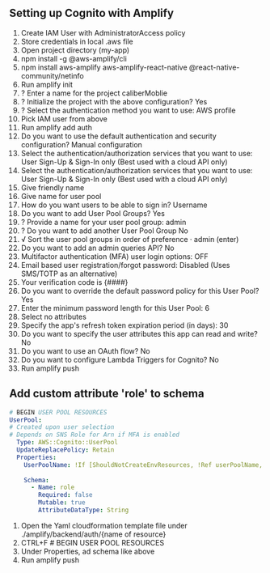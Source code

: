 <h2>Setting up Cognito with Amplify</h2>
<ol>
<li>
Create IAM User with AdministratorAccess policy
</li>
<li>
Store credentials in local .aws file
</li>
<li>
Open project directory (my-app)
</li>
<li>
npm install -g @aws-amplify/cli
</li>
<li>
npm install aws-amplify aws-amplify-react-native @react-native-community/netinfo
</li>
<li>
Run amplify init
</li>
<li>
? Enter a name for the project caliberMoblie
</li>
<li>
? Initialize the project with the above configuration? Yes
</li>
<li>
? Select the authentication method you want to use: AWS profile
</li>
<li>
Pick IAM user from above
</li>
<li>
Run amplify add auth
</li>
<li>
Do you want to use the default authentication and security configuration? Manual configuration
</li>
<li>
Select the authentication/authorization services that you want to use: User Sign-Up & Sign-In only 
(Best used with a cloud API only)
</li>
<li>
Select the authentication/authorization services that you want to use: User Sign-Up & Sign-In only 
(Best used with a cloud API only)
</li>
<li>
Give friendly name
</li>
<li>
Give name for user pool 
</li>
<li>
How do you want users to be able to sign in? Username 
</li>
<li>
Do you want to add User Pool Groups? Yes   
</li>
<li>
? Provide a name for your user pool group: admin   
</li>
<li>
? Do you want to add another User Pool Group No  
</li>
<li>
√ Sort the user pool groups in order of preference · admin (enter) 
</li>
<li>
Do you want to add an admin queries API? No
</li>
<li>
Multifactor authentication (MFA) user login options: OFF
</li>
<li>
Email based user registration/forgot password: Disabled (Uses SMS/TOTP as an alternative)
</li>
<li>
Your verification code is {####}
</li>
<li>
Do you want to override the default password policy for this User Pool? Yes
</li>
<li>
Enter the minimum password length for this User Pool: 6
</li>
<li>
Select no attributes
</li>
<li>
Specify the app's refresh token expiration period (in days): 30
</li>
<li>
 Do you want to specify the user attributes this app can read and write? No
</li>
<li>
 Do you want to use an OAuth flow? No
</li>
<li>
 Do you want to configure Lambda Triggers for Cognito? No
</li>
<li>
Run amplify push
</li>
</ol>

<h2>Add custom attribute 'role' to schema</h2>

```YAML
# BEGIN USER POOL RESOURCES
UserPool:
# Created upon user selection
# Depends on SNS Role for Arn if MFA is enabled
  Type: AWS::Cognito::UserPool
  UpdateReplacePolicy: Retain
  Properties:
    UserPoolName: !If [ShouldNotCreateEnvResources, !Ref userPoolName, !Join ['',[!Ref userPoolName, '-', !Ref env]]]
    
    Schema:
      - Name: role
        Required: false
        Mutable: true
        AttributeDataType: String
```
<ol>
<li>Open the Yaml cloudformation template file under ./amplify/backend/auth/{name of resource}</li>
<li>CTRL+F # BEGIN USER POOL RESOURCES</li>
<li>Under Properties, ad schema like above</li>
<li>Run amplify push</li>
<ol>